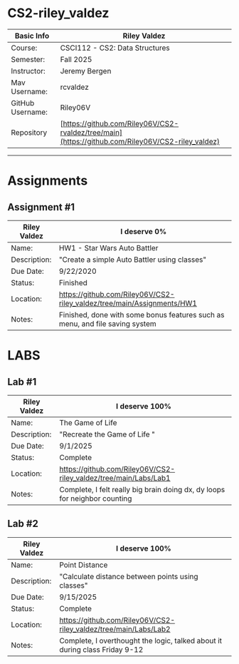 # CS2-riley_valdez

| Basic Info | Riley Valdez |
| --- | ---|
| Course: | CSCI112 - CS2: Data Structures |
| Semester: | Fall 2025 |
| Instructor: | Jeremy Bergen |
| Mav Username: | rcvaldez |
| GitHub Username: | Riley06V |
| Repository | [https://github.com/Riley06V/CS2-rvaldez/tree/main](https://github.com/Riley06V/CS2-riley_valdez) |

_______________________________________________________________________________________________________________
# Assignments

## Assignment #1
| Riley Valdez | I deserve 0% |
| --- | --- |
| Name: | HW1 - Star Wars Auto Battler |
| Description: | "Create a simple Auto Battler using classes" |
| Due Date: | 9/22/2020 |
| Status: | Finished |
| Location: | https://github.com/Riley06V/CS2-riley_valdez/tree/main/Assignments/HW1 |
| Notes: | Finished, done with some bonus features such as menu, and file saving system |


# LABS
 
## Lab #1
| Riley Valdez | I deserve 100% |
| --- | --- |
| Name: | The Game of Life |
| Description: | "Recreate the Game of Life " |
| Due Date: | 9/1/2025 |
| Status: | Complete |
| Location: | https://github.com/Riley06V/CS2-riley_valdez/tree/main/Labs/Lab1 |
| Notes: | Complete, I felt really big brain doing dx, dy loops for neighbor counting |

## Lab #2
| Riley Valdez | I deserve 100% |
| --- | --- |
| Name: | Point Distance |
| Description: | "Calculate distance between points using classes" |
| Due Date: | 9/15/2025 |
| Status: | Complete |
| Location: | https://github.com/Riley06V/CS2-riley_valdez/tree/main/Labs/Lab2 |
| Notes: | Complete, I overthought the logic, talked about it during class Friday 9-12 |


